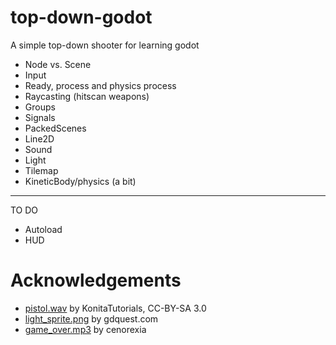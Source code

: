 # top-down-godot
A simple top-down shooter for learning godot

* Node vs. Scene
* Input
* Ready, process and physics process
* Raycasting (hitscan weapons)
* Groups
* Signals
* PackedScenes
* Line2D
* Sound
* Light
* Tilemap
* KineticBody/physics (a bit)



----
TO DO
* Autoload
* HUD

# Acknowledgements

* [pistol.wav](https://opengameart.org/content/gun-sound-effects) by KonitaTutorials, CC-BY-SA 3.0
* [light_sprite.png](https://www.gdquest.com/tutorial/godot/2d/lighting-with-normal-maps/) by gdquest.com
* [game_over.mp3](https://www.youtube.com/watch?v=BH-5l6G4_Lo) by cenorexia
